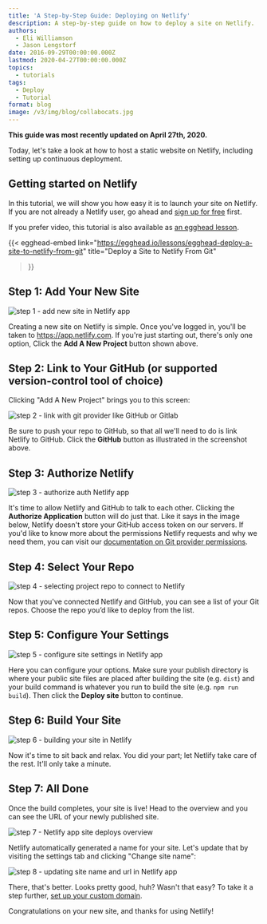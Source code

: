 ```yaml
---
title: 'A Step-by-Step Guide: Deploying on Netlify'
description: A step-by-step guide on how to deploy a site on Netlify.
authors:
  - Eli Williamson
  - Jason Lengstorf
date: 2016-09-29T00:00:00.000Z
lastmod: 2020-04-27T00:00:00.000Z
topics:
  - tutorials
tags:
  - Deploy
  - Tutorial
format: blog
image: /v3/img/blog/collabocats.jpg
---
```


**This guide was most recently updated on April 27th, 2020.**

Today, let's take a look at how to host a static website on Netlify, including setting up continuous deployment.

## Getting started on Netlify

In this tutorial, we will show you how easy it is to launch your site on Netlify. If you are not already a Netlify user, go ahead and [sign up for free](https://app.netlify.com/signup) first.

If you prefer video, this tutorial is also available as [an egghead lesson](https://jason.af/egghead/netlify-deploy).

{{< egghead-embed
  link="https://egghead.io/lessons/egghead-deploy-a-site-to-netlify-from-git"
  title="Deploy a Site to Netlify From Git"
>}}

## Step 1: Add Your New Site

![step 1 - add new site in Netlify app](/v3/img/blog/add-new-project.png)

Creating a new site on Netlify is simple. Once you've logged in, you'll be taken to https://app.netlify.com. If you're just starting out, there's only one option, Click the **Add A New Project** button shown above.

## Step 2: Link to Your GitHub (or supported version-control tool of choice)

Clicking "Add A New Project" brings you to this screen:

![step 2 - link with git provider like GitHub or Gitlab](/v3/img/blog/create-new-site.png)

Be sure to push your repo to GitHub, so that all we'll need to do is link Netlify to GitHub. Click the **GitHub** button as illustrated in the screenshot above.

## Step 3: Authorize Netlify
![step 3 - authorize auth Netlify app](/v3/img/blog/authorize-github.png)

It's time to allow Netlify and GitHub to talk to each other. Clicking the **Authorize Application** button will do just that. Like it says in the image below, Netlify doesn't store your GitHub access token on our servers. If you'd like to know more about the permissions Netlify requests and why we need them, you can visit our [documentation on Git provider permissions](https://docs.netlify.com/configure-builds/repo-permissions-linking/).

## Step 4: Select Your Repo
![step 4 - selecting project repo to connect to Netlify](/v3/img/blog/choose-repo.png)

Now that you've connected Netlify and GitHub, you can see a list of your Git repos. Choose the repo you’d like to deploy from the list.

## Step 5: Configure Your Settings

![step 5 - configure site settings in Netlify app](/v3/img/blog/config-your-repo.png)

Here you can configure your options. Make sure your publish directory is where your public site files are placed after building the site (e.g. `dist`) and your build command is whatever you run to build the site (e.g. `npm run build`). Then click the **Deploy site** button to continue.

## Step 6: Build Your Site

![step 6 - building your site in Netlify](/v3/img/blog/building-site.png)

Now it's time to sit back and relax. You did your part; let Netlify take care of the rest. It'll only take a minute.

## Step 7: All Done

Once the build completes, your site is live! Head to the overview and you can see the URL of your newly published site.

![step 7 - Netlify app site deploys overview](/v3/img/blog/done-1.png)

Netlify automatically generated a name for your site. Let's update that by visiting the settings tab and clicking "Change site name":

![step 8 - updating site name and url in Netlify app](/v3/img/blog/done-2.png)

There, that's better. Looks pretty good, huh? Wasn't that easy? To take it a step further, [set up your custom domain](https://www.netlify.com/blog/2016/03/14/setting-up-your-custom-domain/).

Congratulations on your new site, and thanks for using Netlify!
